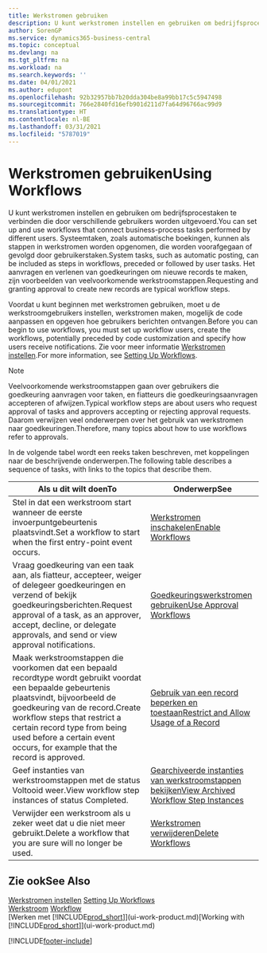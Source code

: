 ```yaml
---
title: Werkstromen gebruiken
description: U kunt werkstromen instellen en gebruiken om bedrijfsprocestaken te verbinden die door verschillende gebruikers worden uitgevoerd. Lees meer over de verschillende stappen die u moet nemen om werkstromen te gaan gebruiken.
author: SorenGP
ms.service: dynamics365-business-central
ms.topic: conceptual
ms.devlang: na
ms.tgt_pltfrm: na
ms.workload: na
ms.search.keywords: ''
ms.date: 04/01/2021
ms.author: edupont
ms.openlocfilehash: 92b32957bb7b20dda304be8a99bb17c5c5947498
ms.sourcegitcommit: 766e2840fd16efb901d211d7fa64d96766ac99d9
ms.translationtype: HT
ms.contentlocale: nl-BE
ms.lasthandoff: 03/31/2021
ms.locfileid: "5787019"
---
```

# <a name="using-workflows"></a><span data-ttu-id="147a7-104">Werkstromen gebruiken</span><span class="sxs-lookup"><span data-stu-id="147a7-104">Using Workflows</span></span>
<span data-ttu-id="147a7-105">U kunt werkstromen instellen en gebruiken om bedrijfsprocestaken te verbinden die door verschillende gebruikers worden uitgevoerd.</span><span class="sxs-lookup"><span data-stu-id="147a7-105">You can set up and use workflows that connect business-process tasks performed by different users.</span></span> <span data-ttu-id="147a7-106">Systeemtaken, zoals automatische boekingen, kunnen als stappen in werkstromen worden opgenomen, die worden voorafgegaan of gevolgd door gebruikerstaken.</span><span class="sxs-lookup"><span data-stu-id="147a7-106">System tasks, such as automatic posting, can be included as steps in workflows, preceded or followed by user tasks.</span></span> <span data-ttu-id="147a7-107">Het aanvragen en verlenen van goedkeuringen om nieuwe records te maken, zijn voorbeelden van veelvoorkomende werkstroomstappen.</span><span class="sxs-lookup"><span data-stu-id="147a7-107">Requesting and granting approval to create new records are typical workflow steps.</span></span>  

 <span data-ttu-id="147a7-108">Voordat u kunt beginnen met werkstromen gebruiken, moet u de werkstroomgebruikers instellen, werkstromen maken, mogelijk de code aanpassen en opgeven hoe gebruikers berichten ontvangen.</span><span class="sxs-lookup"><span data-stu-id="147a7-108">Before you can begin to use workflows, you must set up workflow users, create the workflows, potentially preceded by code customization and specify how users receive notifications.</span></span> <span data-ttu-id="147a7-109">Zie voor meer informatie [Werkstromen instellen](across-set-up-workflows.md).</span><span class="sxs-lookup"><span data-stu-id="147a7-109">For more information, see [Setting Up Workflows](across-set-up-workflows.md).</span></span>  

> [!NOTE]  
>  <span data-ttu-id="147a7-110">Veelvoorkomende werkstroomstappen gaan over gebruikers die goedkeuring aanvragen voor taken, en fiatteurs die goedkeuringsaanvragen accepteren of afwijzen.</span><span class="sxs-lookup"><span data-stu-id="147a7-110">Typical workflow steps are about users who request approval of tasks and approvers accepting or rejecting approval requests.</span></span> <span data-ttu-id="147a7-111">Daarom verwijzen veel onderwerpen over het gebruik van werkstromen naar goedkeuringen.</span><span class="sxs-lookup"><span data-stu-id="147a7-111">Therefore, many topics about how to use workflows refer to approvals.</span></span>  

 <span data-ttu-id="147a7-112">In de volgende tabel wordt een reeks taken beschreven, met koppelingen naar de beschrijvende onderwerpen.</span><span class="sxs-lookup"><span data-stu-id="147a7-112">The following table describes a sequence of tasks, with links to the topics that describe them.</span></span>  

|<span data-ttu-id="147a7-113">**Als u dit wilt doen**</span><span class="sxs-lookup"><span data-stu-id="147a7-113">**To**</span></span>|<span data-ttu-id="147a7-114">**Onderwerp**</span><span class="sxs-lookup"><span data-stu-id="147a7-114">**See**</span></span>|  
|------------|-------------|  
|<span data-ttu-id="147a7-115">Stel in dat een werkstroom start wanneer de eerste invoerpuntgebeurtenis plaatsvindt.</span><span class="sxs-lookup"><span data-stu-id="147a7-115">Set a workflow to start when the first entry-point event occurs.</span></span>|[<span data-ttu-id="147a7-116">Werkstromen inschakelen</span><span class="sxs-lookup"><span data-stu-id="147a7-116">Enable Workflows</span></span>](across-how-to-enable-workflows.md)|  
|<span data-ttu-id="147a7-117">Vraag goedkeuring van een taak aan, als fiatteur, accepteer, weiger of delegeer goedkeuringen en verzend of bekijk goedkeuringsberichten.</span><span class="sxs-lookup"><span data-stu-id="147a7-117">Request approval of a task, as an approver, accept, decline, or delegate approvals, and send or view approval notifications.</span></span>|[<span data-ttu-id="147a7-118">Goedkeuringswerkstromen gebruiken</span><span class="sxs-lookup"><span data-stu-id="147a7-118">Use Approval Workflows</span></span>](across-how-use-approval-workflows.md)|  
|<span data-ttu-id="147a7-119">Maak werkstroomstappen die voorkomen dat een bepaald recordtype wordt gebruikt voordat een bepaalde gebeurtenis plaatsvindt, bijvoorbeeld de goedkeuring van de record.</span><span class="sxs-lookup"><span data-stu-id="147a7-119">Create workflow steps that restrict a certain record type from being used before a certain event occurs, for example that the record is approved.</span></span>|[<span data-ttu-id="147a7-120">Gebruik van een record beperken en toestaan</span><span class="sxs-lookup"><span data-stu-id="147a7-120">Restrict and Allow Usage of a Record</span></span>](across-how-to-restrict-and-allow-usage-of-a-record.md)|  
|<span data-ttu-id="147a7-121">Geef instanties van werkstroomstappen met de status Voltooid weer.</span><span class="sxs-lookup"><span data-stu-id="147a7-121">View workflow step instances of status Completed.</span></span>|[<span data-ttu-id="147a7-122">Gearchiveerde instanties van werkstroomstappen bekijken</span><span class="sxs-lookup"><span data-stu-id="147a7-122">View Archived Workflow Step Instances</span></span>](across-how-to-view-archived-workflow-step-instances.md)|  
|<span data-ttu-id="147a7-123">Verwijder een werkstroom als u zeker weet dat u die niet meer gebruikt.</span><span class="sxs-lookup"><span data-stu-id="147a7-123">Delete a workflow that you are sure will no longer be used.</span></span>|[<span data-ttu-id="147a7-124">Werkstromen verwijderen</span><span class="sxs-lookup"><span data-stu-id="147a7-124">Delete Workflows</span></span>](across-how-to-delete-workflows.md)|  

## <a name="see-also"></a><span data-ttu-id="147a7-125">Zie ook</span><span class="sxs-lookup"><span data-stu-id="147a7-125">See Also</span></span>  
<span data-ttu-id="147a7-126">[Werkstromen instellen](across-set-up-workflows.md) </span><span class="sxs-lookup"><span data-stu-id="147a7-126">[Setting Up Workflows](across-set-up-workflows.md) </span></span>  
<span data-ttu-id="147a7-127">[Werkstroom](across-workflow.md) </span><span class="sxs-lookup"><span data-stu-id="147a7-127">[Workflow](across-workflow.md) </span></span>  
<span data-ttu-id="147a7-128">[Werken met [!INCLUDE[prod_short](includes/prod_short.md)]](ui-work-product.md)</span><span class="sxs-lookup"><span data-stu-id="147a7-128">[Working with [!INCLUDE[prod_short](includes/prod_short.md)]](ui-work-product.md)</span></span>


[!INCLUDE[footer-include](includes/footer-banner.md)]